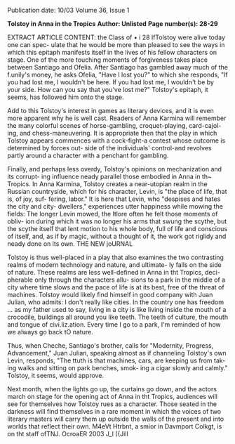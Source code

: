 Publication date: 10/03
Volume 36, Issue 1

**Tolstoy in Anna in the Tropics**
**Author:  Unlisted**
**Page number(s): 28-29**

EXTRACT ARTICLE CONTENT:
the 
Class 
of 
• 
i 
28 
lfTolstoy were alive today one can spec-
ulate that he would be more than pleased to 
see the ways in which this epitaph manifests 
itself in the lives of his fellow characters on 
stage. One of the more touching moments of 
forgiveness takes place between Santiago and 
Ofelia. After Santiago has gambled away 
much of the f.unily's money, he asks Ofelia, 
"Have I lost you?" to which she responds, "If 
you had lost me, I wouldn't be here. If you 
had lost me, I wouldn't be by your side. How 
can you say that you've lost me?" Tolstoy's 
epitaph, it seems, has followed him onto the 
stage. 


Add to this Tolstoy's interest in games as 
literary devices, and it is even more apparent 
why he is well cast. Readers of Anna Karmina 
will remember the many colorful scenes of 
horse-gambling, croquet-playing, card-cajol-
ing, and chess-maneuvering. It is appropriate 
then that the play in which Tolstoy appears 
commences with a cock-fight-a contest 
whose outcome is determined by forces out-
side of the individuals' control-and revolves 
partly around a character with a penchant for 
gambling. 


Finally, and perhaps less overdy, Tolstoy's 
opinions on mechanization and its corrupt-
ing influence neady parallel those embodied 
in Anna in th~ Tropics. In Anna Karmina, 
Tolstoy creates a near-utopian realm in the 
Russian countryside, which for his character, 
Levin, is "the place of life, that is, of joy, suf-
fering, labor." It is here that Levin, who 
"despises and hates the city and city-
dwellers," experiences utter happiness while 
mowing the fields: 
The longer Levin mowed, the ltlore 
often he felt those moments of obliv-
ion during which it was no longer his 
arms that swung the scythe, but the 
scythe itself that lent motion to his 
whole body, full of life and conscious 
of itself, and, as if by magic, without a 
thought of it, the work got riglidy and 
neady done on its own. 
THE NEW joURNAL 


Tolstoy is thus well-placed in a play that 
also examines the two contrasting realms of 
modern technology and nature, and ultimate-
ly falls on the side of nature. These realms are 
less well-defined in Anna in tht Tropics, deci-
pherable only through the characters allu-
sions to a park in the middle of a city where 
time slows and the pace of life is at its best, 
free of the threat of machines. Tolstoy would 
likely find himself in good company with 
Juan Julian, who admits: 
I don't really like cities. In the country 
one has freedom ... as my father used 
to say, living in a city is like living 
inside the mouth of a crocodile, 
buildings all around you like teeth. 
The teeth of culture, the mouth and 
tongue of civi.liz.ation. Every time I go 
to a park, I'm reminded of how we 
always go back tO nature. 


Thus, when Cheche, Santiago's brother, 
calls for "Modernity, Progress, Advancement," 
Juan Julian, speaking almost as if channeling 
Tolstoy's own Levin, responds, "The ttuth is 
that machines, cars, are keeping us from tak-
ing walks and sitting on park benches, smok-
ing a cigar slowly and calmly." Tolstoy, it 
seems, would approve. 


Next month, when the lights go up, the 
curtains go down, and the actors march on 
stage for the opening act of Anna in tht 
Tropics, audiences will see for themselves how 
Tolstoy rues as a character. Those seated in 
the darkness will find themselves in a rare 
moment in which the voices of two literary 
masters will carry them up outside the walls 
of the present and into worlds that reflect 
their own. 
M4eVt Htrbnt, a smior in Davmport Colkgt, 
is on tht staff ofTNJ. 
OcroaER 2003 
J_l 
({Jill